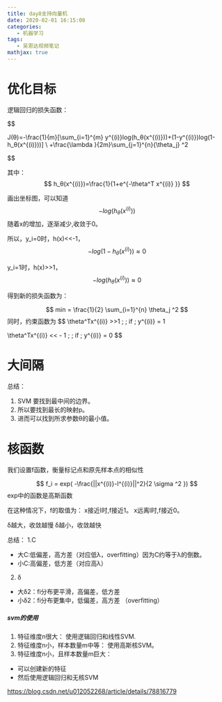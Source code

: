 ```yaml
---
title: day8支持向量机
date: 2020-02-01 16:15:08
categories:
   - 机器学习
tags:
   - 吴恩达视频笔记
mathjax: true
---
```



# 优化目标
逻辑回归的损失函数：

<!--more-->

$$ 

J(θ)=-\frac{1}{m}[\sum_{i=1}^{m} y^{(i)}log(h_θ(x^{(i)}))+(1-y^{(i)})log(1-h_θ(x^{(i)}))] \\
+\frac{\lambda }{2m}\sum_{j=1}^{n}{\theta_j} ^2

$$

其中：
$$
h_θ(x^{(i)})=\frac{1}{1+e^{-\theta^T x^{(i)} }}
$$

画出坐标图，可以知道
$$
-log(h_θ(x^{(i)})) 
$$
随着x的增加，逐渐减少,收敛于0。

所以，y_i=0时，h(x)<<-1，
$$
-log(1-h_θ(x^{(i)})) \approx 0
$$

y_i=1时，h(x)>>1，
$$
-log(h_θ(x^{(i)})) \approx 0
$$



得到新的损失函数为：

$$
 min = \frac{1}{2} \sum_{i=1}^{n} \theta_j ^2
$$
同时，约束函数为
$$
\theta^Tx^{(i)} >>1  \; \; if \;  y^{(i)} = 1 

\theta^Tx^{(i)} << - 1  \; \; if \;  y^{(i)} = 0 
$$
# 大间隔
总结： 
1. SVM 要找到最中间的边界。 
2. 所以要找到最长的映射p。 
3. 进而可以找到所求参数θ的最小值。

# 核函数
我们设置f函数，衡量标记点和原先样本点的相似性



$$
    f_i = exp( -\frac{||x^{(i)}-l^{(i)}||^2}{2 \sigma ^2 })
$$
exp中的函数是高斯函数

在这种情况下，f的取值为：
x接近l时,f接近1。
x远离l时,f接近0。

δ越大，收敛越慢
δ越小，收敛越快


总结：
1.C 
- 大C:低偏差，高方差（对应低λ，overfitting）因为C约等于λ的倒数。 
- 小C:高偏差，低方差（对应高λ） 
2. δ 
- 大δ2：fi分布更平滑，高偏差，低方差 
- 小δ2：fi分布更集中，低偏差，高方差 （overfitting）


##### svm的使用
1. 特征维度n很大： 
使用逻辑回归和线性SVM. 
2. 特征维度n小，样本数量m中等： 
使用高斯核SVM。 
3. 特征维度n小，且样本数量m巨大： 
- 可以创建新的特征 
- 然后使用逻辑回归和无核SVM


https://blog.csdn.net/u012052268/article/details/78816779